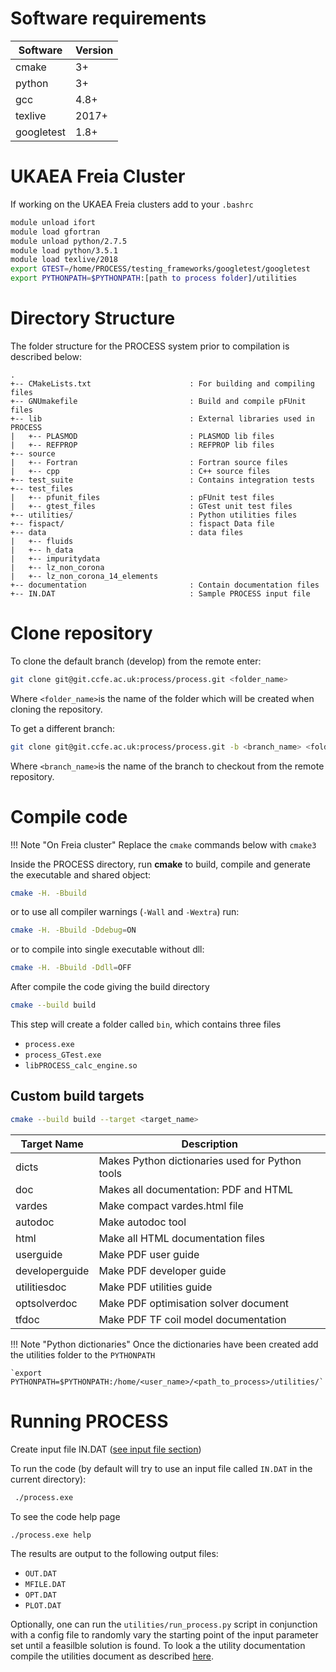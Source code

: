 
# Software requirements

| Software | Version |
| - | - |
| cmake      | 3+    |
| python     | 3+    |
| gcc        | 4.8+  |
| texlive    | 2017+ |
| googletest | 1.8+  |

# UKAEA Freia Cluster

If working on the UKAEA Freia clusters add to your `.bashrc`

```bash
module unload ifort
module load gfortran
module unload python/2.7.5
module load python/3.5.1
module load texlive/2018
export GTEST=/home/PROCESS/testing_frameworks/googletest/googletest
export PYTHONPATH=$PYTHONPATH:[path to process folder]/utilities
```

# Directory Structure

The folder structure for the PROCESS system prior to compilation is described below:

```
.
+-- CMakeLists.txt                      : For building and compiling files
+-- GNUmakefile                         : Build and compile pFUnit files
+-- lib                                 : External libraries used in PROCESS
|   +-- PLASMOD                         : PLASMOD lib files
|   +-- REFPROP                         : REFPROP lib files
+-- source                              
|   +-- Fortran                         : Fortran source files
|   +-- cpp                             : C++ source files
+-- test_suite                          : Contains integration tests
+-- test_files
|   +-- pfunit_files                    : pFUnit test files
|   +-- gtest_files                     : GTest unit test files
+-- utilities/                          : Python utilities files
+-- fispact/                            : fispact Data file
+-- data                                : data files
|   +-- fluids
|   +-- h_data
|   +-- impuritydata
|   +-- lz_non_corona
|   +-- lz_non_corona_14_elements
+-- documentation                       : Contain documentation files
+-- IN.DAT                              : Sample PROCESS input file
```

# Clone repository

To clone the default branch (develop) from the remote enter:

```bash
git clone git@git.ccfe.ac.uk:process/process.git <folder_name>
```

Where `<folder_name>`is the name of the folder which will be created when 
cloning the repository.

To get a different branch:

```bash
git clone git@git.ccfe.ac.uk:process/process.git -b <branch_name> <folder_name>
```

Where `<branch_name>`is the name of the branch to checkout from the remote 
repository.

# Compile code

!!! Note "On Freia cluster"
    Replace the `cmake` commands below with `cmake3`

Inside the PROCESS directory, run **cmake** to build, compile and generate the 
executable and shared object:

```bash
cmake -H. -Bbuild
```

or to use all compiler warnings (`-Wall` and `-Wextra`) run:

```bash
cmake -H. -Bbuild -Ddebug=ON
``` 


or to compile into single executable without dll:

```bash
cmake -H. -Bbuild -Ddll=OFF
``` 

After compile the code giving the build directory

```bash
cmake --build build
```

This step will create a folder called `bin`, which contains three files

- `process.exe`
- `process_GTest.exe`
- `libPROCESS_calc_engine.so`

## Custom build targets

```bash
cmake --build build --target <target_name>
```

| Target Name | Description |
| - | - | 
| dicts          | Makes Python dictionaries used for Python tools |
| doc            | Makes all documentation: PDF and HTML |
| vardes         | Make compact vardes.html file |
| autodoc        | Make autodoc tool |
| html           | Make all HTML documentation files |
| userguide      | Make PDF user guide |
| developerguide | Make PDF developer guide |
| utilitiesdoc   | Make PDF utilities guide |
| optsolverdoc   | Make PDF optimisation solver document |
| tfdoc          | Make PDF TF coil model documentation |

!!! Note "Python dictionaries"
    Once the dictionaries have been created add the utilities folder to the `PYTHONPATH` 

    `export PYTHONPATH=$PYTHONPATH:/home/<user_name>/<path_to_process>/utilities/`

# Running PROCESS

Create input file IN.DAT ([see input file section](input-guide.md))

To run the code (by default will try to use an input file called `IN.DAT` in 
the current directory):

```bash
 ./process.exe
```

To see the code help page

 ```bash
 ./process.exe help
 ```

The results are output to the following output files:

- `OUT.DAT`
- `MFILE.DAT`
- `OPT.DAT`
- `PLOT.DAT`


Optionally, one can run the `utilities/run_process.py` script in conjunction 
with a config file to randomly vary the starting point of the input parameter 
set until a feasilble solution is found. To look a the utility documentation 
compile the utilities document as described [here](getting-started.md).
